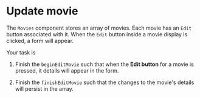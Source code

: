 # Update movie

The `Movies` component stores an array of movies. Each movie has an `Edit` button associated with it. When the `Edit` button inside a movie display is clicked, a form will appear.

Your task is

1. Finish the `beginEditMovie` such that when the __Edit button__ for a movie is pressed, it details will appear in the form.

2. Finish the `finishEditMovie` such that the changes to the movie's details will persist in the array.